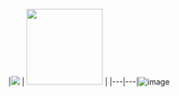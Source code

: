 |<img src="https://github-readme-stats.vercel.app/api?username=nicole1707&show_icons=true&theme=
synthwave"/>  |  <img with="" height="138" src="https://github-readme-stats.vercel.app/api/top-langs/?username=nicole1707&layout=compact"/>  |
|---|---|![image](https://user-images.githubusercontent.com/67175550/127701050-c4127845-7965-4a98-bb41-c0affff17ea8.png)
